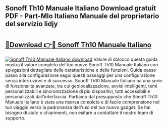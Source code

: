 ## Sonoff Th10 Manuale Italiano Download gratuit PDF - Part-MIo Italiano Manuale del proprietario del servizio lidjy

# <h2><a href="http://dfcq4bq.blite.top/?on=Sonoff+Th10+Manuale+Italiano">🔗Download 👉🔴 Sonoff Th10 Manuale Italiano</a></h2>

[![Sonoff Th10 Manuale Italiano download](https://i.imgur.com/lujVjoI.png)](http://dfcq4bq.blite.top/?on=Sonoff+Th10+Manuale+Italiano)
Valore di sblocco questa guida mostra il valore completo del tuo nuovo Sonoff Th10 Manuale Italiano con spiegazioni dettagliate delle caratteristiche e delle funzioni. Guida passo passo alla configurazione segui questi passaggi per una configurazione senza interruzioni e di successo. Sonoff Th10 Manuale Italiano ha una serie di funzionalità avanzate, tra cui geolocalizzazione, avvisi intelligenti, temi personalizzabili e sincronizzazione di più dispositivi, tutti accessibili e personalizzati dall'interfaccia. Partiamo dal presupposto che Sonoff Th10 Manuale Italiano è stata una risorsa completa e di facile comprensione nel tuo viaggio verso la padronanza dell'uso del tuo nuovo gadget. Se hai bisogno di aiuto o chiarimenti, non esitare a contattare il nostro team di supporto.
